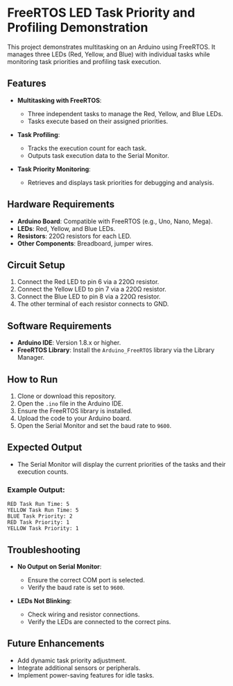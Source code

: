 # FreeRTOS LED Task Priority and Profiling Demonstration

This project demonstrates multitasking on an Arduino using FreeRTOS. It manages three LEDs (Red, Yellow, and Blue) with individual tasks while monitoring task priorities and profiling task execution.

## Features

- **Multitasking with FreeRTOS**:
  - Three independent tasks to manage the Red, Yellow, and Blue LEDs.
  - Tasks execute based on their assigned priorities.
  
- **Task Profiling**:
  - Tracks the execution count for each task.
  - Outputs task execution data to the Serial Monitor.
  
- **Task Priority Monitoring**:
  - Retrieves and displays task priorities for debugging and analysis.

## Hardware Requirements

- **Arduino Board**: Compatible with FreeRTOS (e.g., Uno, Nano, Mega).
- **LEDs**: Red, Yellow, and Blue LEDs.
- **Resistors**: 220Ω resistors for each LED.
- **Other Components**: Breadboard, jumper wires.

## Circuit Setup

1. Connect the Red LED to pin 6 via a 220Ω resistor.
2. Connect the Yellow LED to pin 7 via a 220Ω resistor.
3. Connect the Blue LED to pin 8 via a 220Ω resistor.
4. The other terminal of each resistor connects to GND.

## Software Requirements

- **Arduino IDE**: Version 1.8.x or higher.
- **FreeRTOS Library**: Install the `Arduino_FreeRTOS` library via the Library Manager.

## How to Run

1. Clone or download this repository.
2. Open the `.ino` file in the Arduino IDE.
3. Ensure the FreeRTOS library is installed.
4. Upload the code to your Arduino board.
5. Open the Serial Monitor and set the baud rate to `9600`.

## Expected Output

- The Serial Monitor will display the current priorities of the tasks and their execution counts.

### Example Output:
```
RED Task Run Time: 5
YELLOW Task Run Time: 5
BLUE Task Priority: 2
RED Task Priority: 1
YELLOW Task Priority: 1
```

## Troubleshooting

- **No Output on Serial Monitor**:
  - Ensure the correct COM port is selected.
  - Verify the baud rate is set to `9600`.
  
- **LEDs Not Blinking**:
  - Check wiring and resistor connections.
  - Verify the LEDs are connected to the correct pins.

## Future Enhancements

- Add dynamic task priority adjustment.
- Integrate additional sensors or peripherals.
- Implement power-saving features for idle tasks.



